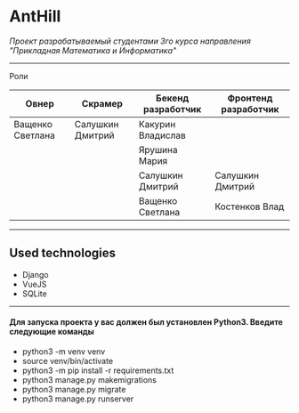 # AntHill
*Проект разрабатываемый студентами 3го курса направления "Прикладная Математика и Информатика"*

------------
Роли

|  Овнер |  Скрамер | Бекенд разработчик | Фронтенд разработчик  |
| ------------ | ------------ | ------------ | ------------ |
| Ващенко Светлана | Салушкин Дмитрий | Какурин Владислав |  |
| | | Ярушина Мария  | |
| | | Салушкин Дмитрий  | Салушкин Дмитрий |
| | |  Ващенко Светлана | Костенков Влад |

------------

## Used technologies
- Django
- VueJS
- SQLite


------------

#### Для запуска проекта у вас должен был установлен Python3. Введите следующие команды

- python3 -m venv venv
- source venv/bin/activate
- python3 -m pip install -r requirements.txt
- python3 manage.py makemigrations
- python3 manage.py migrate
- python3 manage.py runserver
